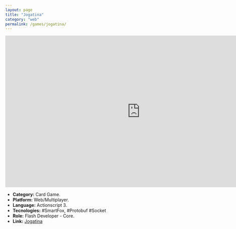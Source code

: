 ```yaml
---
layout: page
title: "Jogatina"
category: "web"
permalink: /games/jogatina/
---
```


<iframe width="854" height="480" src="https://www.youtube.com/embed/-rni6Dy9rOg" frameborder="0" allowfullscreen></iframe>

+ **Category:** Card Game.
+ **Platform:** Web/Multiplayer.
+ **Language:** Actionscript 3.
+ **Tecnologies:** #SmartFox, #Protobuf #Socket
+ **Role:** Flash Developer - Core.
+ **Link:** [Jogatina](http://www.jogatina.com/)